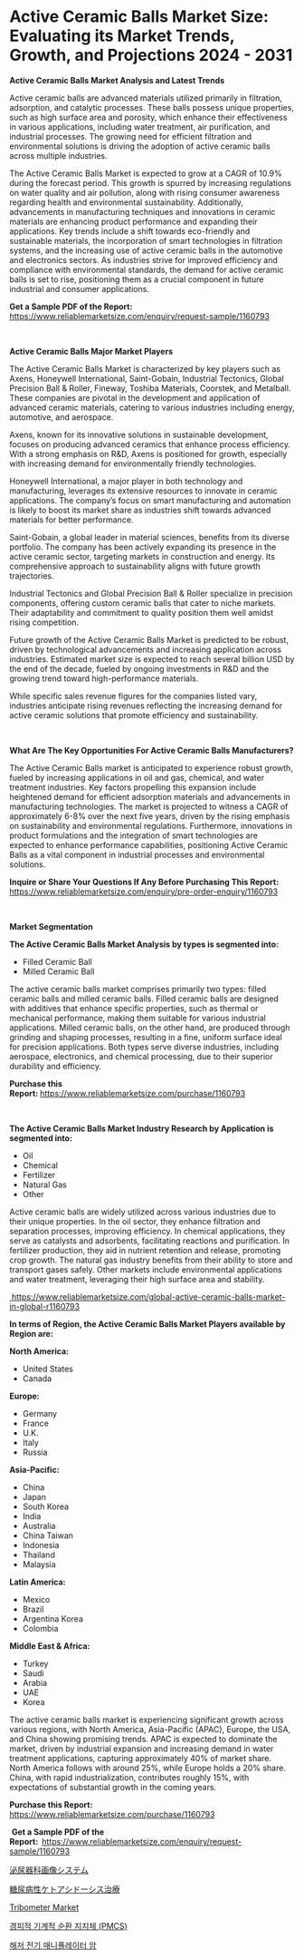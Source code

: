 <p><h1>Active Ceramic Balls Market Size: Evaluating its Market Trends, Growth, and Projections 2024 - 2031</h1></p><p><strong>Active Ceramic Balls Market Analysis and Latest Trends</strong></p>
<p><p>Active ceramic balls are advanced materials utilized primarily in filtration, adsorption, and catalytic processes. These balls possess unique properties, such as high surface area and porosity, which enhance their effectiveness in various applications, including water treatment, air purification, and industrial processes. The growing need for efficient filtration and environmental solutions is driving the adoption of active ceramic balls across multiple industries.</p><p>The Active Ceramic Balls Market is expected to grow at a CAGR of 10.9% during the forecast period. This growth is spurred by increasing regulations on water quality and air pollution, along with rising consumer awareness regarding health and environmental sustainability. Additionally, advancements in manufacturing techniques and innovations in ceramic materials are enhancing product performance and expanding their applications. Key trends include a shift towards eco-friendly and sustainable materials, the incorporation of smart technologies in filtration systems, and the increasing use of active ceramic balls in the automotive and electronics sectors. As industries strive for improved efficiency and compliance with environmental standards, the demand for active ceramic balls is set to rise, positioning them as a crucial component in future industrial and consumer applications.</p></p>
<p><strong>Get a Sample PDF of the Report:&nbsp;</strong> <a href="https://www.reliablemarketsize.com/enquiry/request-sample/1160793">https://www.reliablemarketsize.com/enquiry/request-sample/1160793</a></p>
<p>&nbsp;</p>
<p><strong>Active Ceramic Balls Major Market Players</strong></p>
<p><p>The Active Ceramic Balls Market is characterized by key players such as Axens, Honeywell International, Saint-Gobain, Industrial Tectonics, Global Precision Ball & Roller, Fineway, Toshiba Materials, Coorstek, and Metalball. These companies are pivotal in the development and application of advanced ceramic materials, catering to various industries including energy, automotive, and aerospace.</p><p>Axens, known for its innovative solutions in sustainable development, focuses on producing advanced ceramics that enhance process efficiency. With a strong emphasis on R&D, Axens is positioned for growth, especially with increasing demand for environmentally friendly technologies. </p><p>Honeywell International, a major player in both technology and manufacturing, leverages its extensive resources to innovate in ceramic applications. The company’s focus on smart manufacturing and automation is likely to boost its market share as industries shift towards advanced materials for better performance.</p><p>Saint-Gobain, a global leader in material sciences, benefits from its diverse portfolio. The company has been actively expanding its presence in the active ceramic sector, targeting markets in construction and energy. Its comprehensive approach to sustainability aligns with future growth trajectories.</p><p>Industrial Tectonics and Global Precision Ball & Roller specialize in precision components, offering custom ceramic balls that cater to niche markets. Their adaptability and commitment to quality position them well amidst rising competition. </p><p>Future growth of the Active Ceramic Balls Market is predicted to be robust, driven by technological advancements and increasing application across industries. Estimated market size is expected to reach several billion USD by the end of the decade, fueled by ongoing investments in R&D and the growing trend toward high-performance materials.</p><p>While specific sales revenue figures for the companies listed vary, industries anticipate rising revenues reflecting the increasing demand for active ceramic solutions that promote efficiency and sustainability.</p></p>
<p>&nbsp;</p>
<p><strong>What Are The Key Opportunities For Active Ceramic Balls Manufacturers?</strong></p>
<p><p>The Active Ceramic Balls market is anticipated to experience robust growth, fueled by increasing applications in oil and gas, chemical, and water treatment industries. Key factors propelling this expansion include heightened demand for efficient adsorption materials and advancements in manufacturing technologies. The market is projected to witness a CAGR of approximately 6-8% over the next five years, driven by the rising emphasis on sustainability and environmental regulations. Furthermore, innovations in product formulations and the integration of smart technologies are expected to enhance performance capabilities, positioning Active Ceramic Balls as a vital component in industrial processes and environmental solutions.</p></p>
<p><strong>Inquire or Share Your Questions If Any Before Purchasing This Report:</strong> <a href="https://www.reliablemarketsize.com/enquiry/pre-order-enquiry/1160793">https://www.reliablemarketsize.com/enquiry/pre-order-enquiry/1160793</a></p>
<p>&nbsp;</p>
<p><strong>Market Segmentation</strong></p>
<p><strong>The Active Ceramic Balls Market Analysis by types is segmented into:</strong></p>
<p><ul><li>Filled Ceramic Ball</li><li>Milled Ceramic Ball</li></ul></p>
<p><p>The active ceramic balls market comprises primarily two types: filled ceramic balls and milled ceramic balls. Filled ceramic balls are designed with additives that enhance specific properties, such as thermal or mechanical performance, making them suitable for various industrial applications. Milled ceramic balls, on the other hand, are produced through grinding and shaping processes, resulting in a fine, uniform surface ideal for precision applications. Both types serve diverse industries, including aerospace, electronics, and chemical processing, due to their superior durability and efficiency.</p></p>
<p><strong>Purchase this Report:&nbsp;</strong><a href="https://www.reliablemarketsize.com/purchase/1160793">https://www.reliablemarketsize.com/purchase/1160793</a></p>
<p>&nbsp;</p>
<p><strong>The Active Ceramic Balls Market Industry Research by Application is segmented into:</strong></p>
<p><ul><li>Oil</li><li>Chemical</li><li>Fertilizer</li><li>Natural Gas</li><li>Other</li></ul></p>
<p><p>Active ceramic balls are widely utilized across various industries due to their unique properties. In the oil sector, they enhance filtration and separation processes, improving efficiency. In chemical applications, they serve as catalysts and adsorbents, facilitating reactions and purification. In fertilizer production, they aid in nutrient retention and release, promoting crop growth. The natural gas industry benefits from their ability to store and transport gases safely. Other markets include environmental applications and water treatment, leveraging their high surface area and stability.</p></p>
<p><a href="https://www.reliablemarketsize.com/global-active-ceramic-balls-market-in-global-r1160793">&nbsp;https://www.reliablemarketsize.com/global-active-ceramic-balls-market-in-global-r1160793</a></p>
<p><strong>In terms of Region, the Active Ceramic Balls Market Players available by Region are:</strong></p>
<p>
    <p> <strong> North America: </strong>
        <ul>
            <li>United States</li>
            <li>Canada</li>
        </ul>
        </p> 
    <p> <strong> Europe: </strong>
        <ul>
            <li>Germany</li>
            <li>France</li>
            <li>U.K.</li>
            <li>Italy</li>
            <li>Russia</li>
        </ul>
        </p> 
    <p> <strong> Asia-Pacific: </strong>
        <ul>
            <li>China</li>
            <li>Japan</li>
            <li>South Korea</li>
            <li>India</li>
            <li>Australia</li>
            <li>China Taiwan</li>
            <li>Indonesia</li>
            <li>Thailand</li>
            <li>Malaysia</li>
        </ul>
        </p> 
    <p> <strong> Latin America: </strong>
        <ul>
            <li>Mexico</li>
            <li>Brazil</li>
            <li>Argentina Korea</li>
            <li>Colombia</li>
        </ul>
        </p> 
    <p> <strong> Middle East & Africa: </strong>
        <ul>
            <li>Turkey</li>
            <li>Saudi</li>
            <li>Arabia</li>
            <li>UAE</li>
            <li>Korea</li>
        </ul>
    </p>
    </p>
<p><p>The active ceramic balls market is experiencing significant growth across various regions, with North America, Asia-Pacific (APAC), Europe, the USA, and China showing promising trends. APAC is expected to dominate the market, driven by industrial expansion and increasing demand in water treatment applications, capturing approximately 40% of market share. North America follows with around 25%, while Europe holds a 20% share. China, with rapid industrialization, contributes roughly 15%, with expectations of substantial growth in the coming years.</p></p>
<p><strong>Purchase this Report: </strong><a href="https://www.reliablemarketsize.com/purchase/1160793">https://www.reliablemarketsize.com/purchase/1160793</a></p>
<p>&nbsp;<strong>Get a Sample PDF of the Report:&nbsp;&nbsp;</strong><a href="https://www.reliablemarketsize.com/enquiry/request-sample/1160793">https://www.reliablemarketsize.com/enquiry/request-sample/1160793</a></p>
<p><strong></strong></p>
<p><p><a href="https://medium.com/@craigurcottrte897646775/urology-imaging-systems-market-%E3%81%AE%E3%82%B0%E3%83%AD%E3%83%BC%E3%83%90%E3%83%AB%E5%B8%82%E5%A0%B4%E6%A6%82%E8%A6%81%E3%81%AF-%E4%B8%96%E7%95%8C%E3%81%8A%E3%82%88%E3%81%B3%E4%B8%BB%E8%A6%81%E5%B8%82%E5%A0%B4%E3%81%AB%E3%81%8A%E3%81%91%E3%82%8B%E6%A5%AD%E7%95%8C%E3%81%AB%E5%BD%B1%E9%9F%BF%E3%82%92%E4%B8%8E%E3%81%88%E3%82%8B%E4%B8%BB%E8%A6%81%E3%81%AA%E3%83%88%E3%83%AC%E3%83%B3%E3%83%89%E3%81%AB%E3%81%A4%E3%81%84%E3%81%A6-%E7%8B%AC%E8%87%AA%E3%81%AE%E8%A6%96%E7%82%B9%E3%82%92%E6%8F%90%E4%BE%9B%E3%81%97%E3%81%BE%E3%81%99-2a0d5ef5a80b">泌尿器科画像システム</a></p><p><a href="https://medium.com/@craigurcottrte897646775/diabetic-ketoacidosis-treatments-market-%E3%81%AF-%E3%82%B3%E3%82%B9%E3%83%88%E7%AE%A1%E7%90%86%E3%81%A8%E5%8A%B9%E7%8E%87%E5%90%91%E4%B8%8A%E3%82%92%E5%84%AA%E5%85%88%E3%81%97%E3%81%BE%E3%81%99-%E3%81%95%E3%82%89%E3%81%AB-%E5%A0%B1%E5%91%8A%E6%9B%B8%E3%81%AF%E5%B8%82%E5%A0%B4%E3%81%AE%E9%9C%80%E8%A6%81%E9%9D%A2%E3%81%A8%E4%BE%9B%E7%B5%A6%E9%9D%A2%E3%81%AE%E4%B8%A1%E6%96%B9%E3%82%92%E3%82%AB%E3%83%90%E3%83%BC%E3%81%97%E3%81%A6%E3%81%84%E3%81%BE%E3%81%99-188c96fb12a8">糖尿病性ケトアシドーシス治療</a></p><p><a href="https://www.linkedin.com/pulse/future-ready-strategic-insights-global-tribometer-market-2024-8ti7e?trackingId=MShHh47iTzyzRMtT9T1vng%3D%3D">Tribometer Market</a></p><p><a href="https://medium.com/@sadiejast2023/%EA%B8%80%EB%A1%9C%EB%B2%8C-%EA%B2%BD%ED%94%BC%EC%A0%81-%EA%B8%B0%EA%B3%84-%EC%88%9C%ED%99%98-%EC%A7%80%EC%9B%90-pmcs-%EC%8B%9C%EC%9E%A5-%EA%B7%9C%EB%AA%A8%EB%8A%94-%EC%82%B0%EC%97%85-%EC%A0%84%EB%A7%9D%EC%97%90-%EB%94%B0%EB%A5%B4%EB%A9%B4-2024%EB%85%84%EC%97%90%EC%84%9C-2031%EB%85%84%EA%B9%8C%EC%A7%80-%EC%97%B0%ED%8F%89%EA%B7%A0-%EC%84%B1%EC%9E%A5%EB%A5%A0-cagr-4-4-%EB%A5%BC-%EA%B8%B0%EB%A1%9D%ED%95%A0-%EA%B2%83%EC%9C%BC%EB%A1%9C-%EC%98%88%EC%83%81%EB%90%A9%EB%8B%88%EB%8B%A4-fd73cd44ae71">경피적 기계적 순환 지지체 (PMCS)</a></p><p><a href="https://medium.com/@sadiejast2023/%EC%8B%AC%ED%95%B4-%EC%A0%84%EA%B8%B0-%EC%A1%B0%EC%9E%91-%ED%8C%94-%EC%8B%9C%EC%9E%A5-%EB%8F%99%ED%96%A5-%EC%8B%AC%ED%95%B4-%EC%A0%84%EA%B8%B0-%EC%A1%B0%EC%9E%91-%ED%8C%94-%EC%8B%9C%EC%9E%A5-%ED%86%B5%EC%B0%B0%EB%A0%A5-%EB%B0%8F-%EC%A0%84%EB%A7%9D-%EB%B6%84%EC%84%9D-2024-2031-%EC%97%90-%EB%8C%80%ED%95%9C-%EC%A7%91%EC%A4%91-c32193ed0286">해저 전기 매니퓰레이터 암</a></p></p>